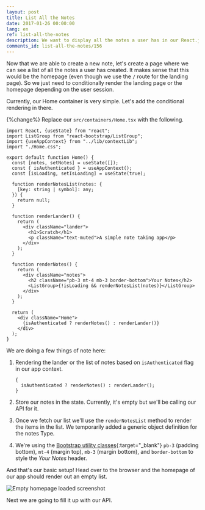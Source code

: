 ```yaml
---
layout: post
title: List All the Notes
date: 2017-01-26 00:00:00
lang: en
ref: list-all-the-notes
description: We want to display all the notes a user has in our React.js app. To do this we are going to use our Home container and render a list if a user is logged in.
comments_id: list-all-the-notes/156
---
```


Now that we are able to create a new note, let's create a page where we can see a list of all the notes a user has created. It makes sense that this would be the homepage (even though we use the `/` route for the landing page). So we just need to conditionally render the landing page or the homepage depending on the user session.

Currently, our Home container is very simple. Let's add the conditional rendering in there.

{%change%} Replace our `src/containers/Home.tsx` with the following.

```tsx
import React, {useState} from "react";
import ListGroup from "react-bootstrap/ListGroup";
import {useAppContext} from "../lib/contextLib";
import "./Home.css";

export default function Home() {
  const [notes, setNotes] = useState([]);
  const { isAuthenticated } = useAppContext();
  const [isLoading, setIsLoading] = useState(true);

  function renderNotesList(notes: {
    [key: string | symbol]: any;
  }) {
    return null;
  }

  function renderLander() {
    return (
      <div className="lander">
        <h1>Scratch</h1>
        <p className="text-muted">A simple note taking app</p>
      </div>
    );
  }

  function renderNotes() {
    return (
      <div className="notes">
        <h2 className="pb-3 mt-4 mb-3 border-bottom">Your Notes</h2>
        <ListGroup>{!isLoading && renderNotesList(notes)}</ListGroup>
      </div>
    );
  }

  return (
    <div className="Home">
      {isAuthenticated ? renderNotes() : renderLander()}
    </div>
  );
}

```

We are doing a few things of note here:

1. Rendering the lander or the list of notes based on `isAuthenticated` flag in our app context.

   ```tsx
   {
     isAuthenticated ? renderNotes() : renderLander();
   }
   ```

2. Store our notes in the state. Currently, it's empty but we'll be calling our API for it.

3. Once we fetch our list we'll use the `renderNotesList` method to render the items in the list.  We temporarily added a generic object definition for the notes Type.

4. We're using the [Bootstrap utility classes](https://getbootstrap.com/docs/4.5/utilities/spacing/){:target="_blank"} `pb-3` (padding bottom), `mt-4` (margin top), `mb-3` (margin bottom), and `border-bottom` to style the _Your Notes_ header.

And that's our basic setup! Head over to the browser and the homepage of our app should render out an empty list.

![Empty homepage loaded screenshot](/assets/empty-homepage-loaded.png)

Next we are going to fill it up with our API.
